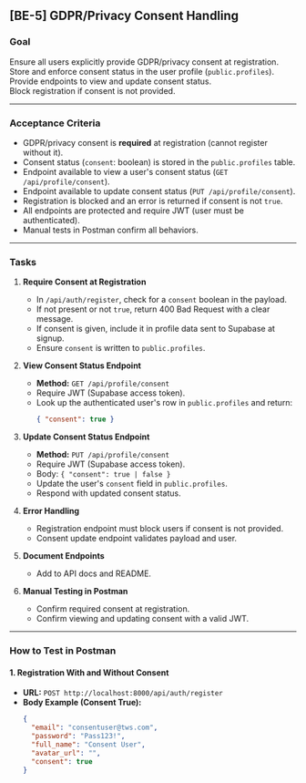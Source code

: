 ## [BE-5] GDPR/Privacy Consent Handling

### Goal

Ensure all users explicitly provide GDPR/privacy consent at registration.  
Store and enforce consent status in the user profile (`public.profiles`).  
Provide endpoints to view and update consent status.  
Block registration if consent is not provided.

---

### Acceptance Criteria

- GDPR/privacy consent is **required** at registration (cannot register without it).
- Consent status (`consent`: boolean) is stored in the `public.profiles` table.
- Endpoint available to view a user's consent status (`GET /api/profile/consent`).
- Endpoint available to update consent status (`PUT /api/profile/consent`).
- Registration is blocked and an error is returned if consent is not `true`.
- All endpoints are protected and require JWT (user must be authenticated).
- Manual tests in Postman confirm all behaviors.

---

### Tasks

1. **Require Consent at Registration**

   - In `/api/auth/register`, check for a `consent` boolean in the payload.
   - If not present or not `true`, return 400 Bad Request with a clear message.
   - If consent is given, include it in profile data sent to Supabase at signup.
   - Ensure `consent` is written to `public.profiles`.

2. **View Consent Status Endpoint**

   - **Method:** `GET /api/profile/consent`
   - Require JWT (Supabase access token).
   - Look up the authenticated user's row in `public.profiles` and return:
     ```json
     { "consent": true }
     ```

3. **Update Consent Status Endpoint**

   - **Method:** `PUT /api/profile/consent`
   - Require JWT (Supabase access token).
   - Body: `{ "consent": true | false }`
   - Update the user's `consent` field in `public.profiles`.
   - Respond with updated consent status.

4. **Error Handling**

   - Registration endpoint must block users if consent is not provided.
   - Consent update endpoint validates payload and user.

5. **Document Endpoints**

   - Add to API docs and README.

6. **Manual Testing in Postman**
   - Confirm required consent at registration.
   - Confirm viewing and updating consent with a valid JWT.

---

### How to Test in Postman

#### **1. Registration With and Without Consent**

- **URL:** `POST http://localhost:8000/api/auth/register`
- **Body Example (Consent True):**
  ```json
  {
    "email": "consentuser@tws.com",
    "password": "Pass123!",
    "full_name": "Consent User",
    "avatar_url": "",
    "consent": true
  }
  ```
